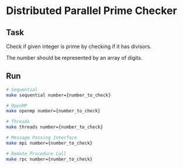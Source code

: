 # Distributed Parallel Prime Checker

## Task

Check if given integer is prime by checking if it has divisors. 

The number should be represented by an array of digits.

## Run
```bash
# Sequential
make sequential number={number_to_check}
```
```bash
# OpenMP
make openmp number={number_to_check}
```
```bash
# Threads
make threads number={number_to_check}
```
```bash
# Message Passing Interface
make mpi number={number_to_check}
```
```bash
# Remote Procedure Call
make rpc number={number_to_check}
```
